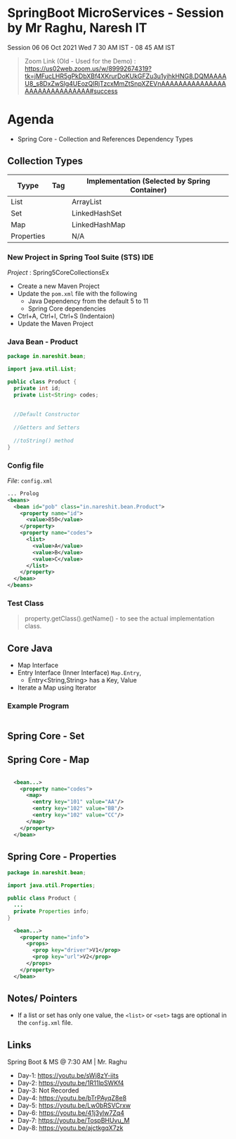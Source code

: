 # SpringBoot MicroServices - Session by Mr Raghu, Naresh IT 

Session 06
06 Oct 2021 Wed
7 30 AM IST - 08 45 AM IST

> Zoom Link (Old - Used for the Demo) : https://us02web.zoom.us/w/89992674319?tk=jMFucLHR5gPkDbXBf4XKrurDoKUkGFZu3u1yihkHNG8.DQMAAAAU8_s8DxZwSlg4UEozQlRjTzcxMmZtSnpXZEVnAAAAAAAAAAAAAAAAAAAAAAAAAAAAAA#success


# Agenda 

* Spring Core - Collection and References Dependency Types 

## Collection Types 

| Tyype | Tag | Implementation (Selected by Spring Container) |
| ---- | --- | -------------- |
| List  |  <list>  | ArrayList | 
| Set   |  <set>  | LinkedHashSet |
| Map   |  <map>  | LinkedHashMap | 
| Properties | <props> | N/A |

### New Project in Spring Tool Suite (STS) IDE 

*Project* : Spring5CoreCollectionsEx

* Create a new Maven Project 
* Update the `pom.xml` file with the following
  * Java Dependency from the default 5 to 11
  * Spring Core dependencies
* Ctrl+A, Ctrl+I, Ctrl+S (Indentaion) 
* Update the Maven Project 

### Java Bean - Product 

```java
package in.nareshit.bean;

import java.util.List;

public class Product {
  private int id;
  private List<String> codes;
  
  
  //Default Constructor
  
  //Getters and Setters
  
  //toString() method
}
```

### Config file 

*File*: `config.xml`

```xml
... Prolog 
<beans>
  <bean id="pob" class="in.nareshit.bean.Product">
    <property name="id">
      <value>850</value>
    </property>
    <property name="codes">
      <list>
        <value>A</value>
        <value>B</value>
        <value>C</value>
      </list>
    </property>    
  </bean>
</beans>

```

### Test Class 

> property.getClass().getName() - to see the actual implementation class.

## Core Java 

* Map Interface
* Entry Interface (Inner Interface) `Map.Entry`, 
  * Entry<String,String> has a Key, Value 
* Iterate a Map using Iterator

### Example Program 

```java

```

## Spring Core - Set 

## Spring Core - Map 

```java
```

```xml
  <bean...>
    <property name="codes">
      <map>
        <entry key="101" value="AA"/>
        <entry key="102" value="BB"/>
        <entry key="102" value="CC"/>
      </map>
    </property>
  </bean>
```

## Spring Core - Properties 

```java
package in.nareshit.bean;

import java.util.Properties;

public class Product {
  ...
  private Properties info;
}
```

```xml
  <bean...>
    <property name="info">
      <props>
        <prop key="driver">V1</prop>
        <prop key="url">V2</prop>
      </props>
    </property>
  </bean>
```

## Notes/ Pointers

* If a list or set has only one value, the `<list>` or `<set>` tags are optional in the `config.xml` file. 

## Links 

Spring Boot & MS @ 7:30 AM | Mr. Raghu

* Day-1: https://youtu.be/sWj8zY-iits
* Day-2: https://youtu.be/1R11lpSWKf4
* Day-3: Not Recorded 
* Day-4: https://youtu.be/bTrPAyqZ8e8
* Day-5: https://youtu.be/Lw0bRSVCrxw
* Day-6: https://youtu.be/41j3ylw7Zq4
* Day-7: https://youtu.be/TospBHUvu_M
* Day-8: https://youtu.be/ajctkgqX7zk
